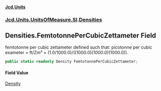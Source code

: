#### [Jcd.Units](index 'index')
### [Jcd.Units.UnitsOfMeasure.SI](Jcd.Units.UnitsOfMeasure.SI 'Jcd.Units.UnitsOfMeasure.SI').[Densities](Densities 'Jcd.Units.UnitsOfMeasure.SI.Densities')

## Densities.FemtotonnePerCubicZettameter Field

femtotonne per cubic zettameter defined such that: picotonne per cubic exameter = ft/Zm³ ×
(1.0/1000.0)/((1000.0)*(1000.0)*(1000.0)).

```csharp
public static readonly Density FemtotonnePerCubicZettameter;
```

#### Field Value
[Density](Density 'Jcd.Units.UnitTypes.Density')